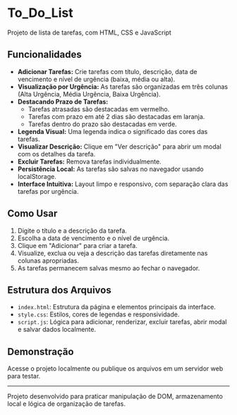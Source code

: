# To_Do_List
Projeto de lista de tarefas, com HTML, CSS e JavaScript

## Funcionalidades

- **Adicionar Tarefas:** Crie tarefas com título, descrição, data de vencimento e nível de urgência (baixa, média ou alta).
- **Visualização por Urgência:** As tarefas são organizadas em três colunas (Alta Urgência, Média Urgência, Baixa Urgência).
- **Destacando Prazo de Tarefas:**
  - Tarefas atrasadas são destacadas em vermelho.
  - Tarefas com prazo em até 2 dias são destacadas em laranja.
  - Tarefas dentro do prazo são destacadas em verde.
- **Legenda Visual:** Uma legenda indica o significado das cores das tarefas.
- **Visualizar Descrição:** Clique em "Ver descrição" para abrir um modal com os detalhes da tarefa.
- **Excluir Tarefas:** Remova tarefas individualmente.
- **Persistência Local:** As tarefas são salvas no navegador usando localStorage.
- **Interface Intuitiva:** Layout limpo e responsivo, com separação clara das tarefas por urgência.

## Como Usar

1. Digite o título e a descrição da tarefa.
2. Escolha a data de vencimento e o nível de urgência.
3. Clique em "Adicionar" para criar a tarefa.
4. Visualize, exclua ou veja a descrição das tarefas diretamente nas colunas apropriadas.
5. As tarefas permanecem salvas mesmo ao fechar o navegador.

## Estrutura dos Arquivos

- `index.html`: Estrutura da página e elementos principais da interface.
- `style.css`: Estilos, cores de legendas e responsividade.
- `script.js`: Lógica para adicionar, renderizar, excluir tarefas, abrir modal e salvar dados localmente.

## Demonstração

Acesse o projeto localmente ou publique os arquivos em um servidor web para testar.

---
Projeto desenvolvido para praticar manipulação de DOM, armazenamento local e lógica de organização de tarefas.

